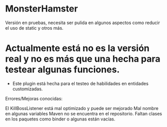 # MonsterHamster
Versión en pruebas, necesita ser pulida en algunos aspectos como reducir el uso de static y otros más.

# Actualmente está no es la versión real y no es más que una hecha para testear algunas funciones.

- Este plugin está hecha para el testeo de habilidades en entidades customizadas.

Errores/Mejoras conocidas:

El KillBossListener está mal optimizado y puede ser mejorado
Mal nombre en algunas variables
Maven no se encuentra en el repositorio.
Faltan clases en los paquetes como binder o algunas están vacías.

